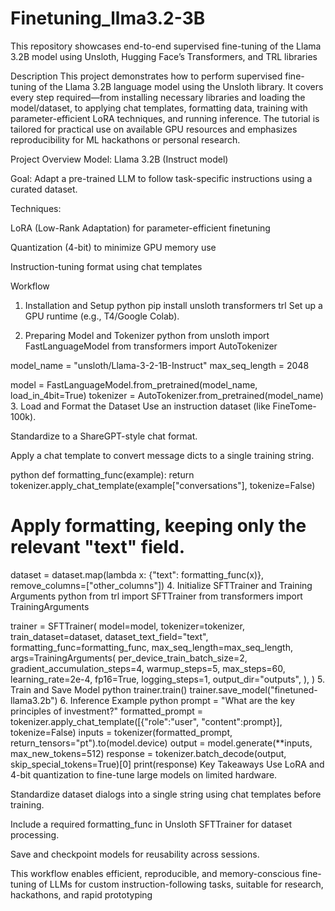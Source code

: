 # Finetuning_llma3.2-3B
This repository showcases end-to-end supervised fine-tuning of the Llama 3.2B model using Unsloth, Hugging Face’s Transformers, and TRL libraries



Description
This project demonstrates how to perform supervised fine-tuning of the Llama 3.2B language model using the Unsloth library. It covers every step required—from installing necessary libraries and loading the model/dataset, to applying chat templates, formatting data, training with parameter-efficient LoRA techniques, and running inference. The tutorial is tailored for practical use on available GPU resources and emphasizes reproducibility for ML hackathons or personal research.


Project Overview
Model: Llama 3.2B (Instruct model)

Goal: Adapt a pre-trained LLM to follow task-specific instructions using a curated dataset.

Techniques:

LoRA (Low-Rank Adaptation) for parameter-efficient finetuning

Quantization (4-bit) to minimize GPU memory use

Instruction-tuning format using chat templates

Workflow
1. Installation and Setup
python
pip install unsloth transformers trl
Set up a GPU runtime (e.g., T4/Google Colab).

2. Preparing Model and Tokenizer
python
from unsloth import FastLanguageModel
from transformers import AutoTokenizer

model_name = "unsloth/Llama-3-2-1B-Instruct"
max_seq_length = 2048

model = FastLanguageModel.from_pretrained(model_name, load_in_4bit=True)
tokenizer = AutoTokenizer.from_pretrained(model_name)
3. Load and Format the Dataset
Use an instruction dataset (like FineTome-100k).

Standardize to a ShareGPT-style chat format.

Apply a chat template to convert message dicts to a single training string.

python
def formatting_func(example):
    return tokenizer.apply_chat_template(example["conversations"], tokenize=False)

# Apply formatting, keeping only the relevant "text" field.
dataset = dataset.map(lambda x: {"text": formatting_func(x)}, remove_columns=["other_columns"])
4. Initialize SFTTrainer and Training Arguments
python
from trl import SFTTrainer
from transformers import TrainingArguments

trainer = SFTTrainer(
    model=model,
    tokenizer=tokenizer,
    train_dataset=dataset,
    dataset_text_field="text",
    formatting_func=formatting_func,
    max_seq_length=max_seq_length,
    args=TrainingArguments(
        per_device_train_batch_size=2,
        gradient_accumulation_steps=4,
        warmup_steps=5,
        max_steps=60,
        learning_rate=2e-4,
        fp16=True,
        logging_steps=1,
        output_dir="outputs",
    ),
)
5. Train and Save Model
python
trainer.train()
trainer.save_model("finetuned-llama3.2b")
6. Inference Example
python
prompt = "What are the key principles of investment?"
formatted_prompt = tokenizer.apply_chat_template([{"role":"user", "content":prompt}], tokenize=False)
inputs = tokenizer(formatted_prompt, return_tensors="pt").to(model.device)
output = model.generate(**inputs, max_new_tokens=512)
response = tokenizer.batch_decode(output, skip_special_tokens=True)[0]
print(response)
Key Takeaways
Use LoRA and 4-bit quantization to fine-tune large models on limited hardware.

Standardize dataset dialogs into a single string using chat templates before training.

Include a required formatting_func in Unsloth SFTTrainer for dataset processing.

Save and checkpoint models for reusability across sessions.

This workflow enables efficient, reproducible, and memory-conscious fine-tuning of LLMs for custom instruction-following tasks, suitable for research, hackathons, and rapid prototyping
